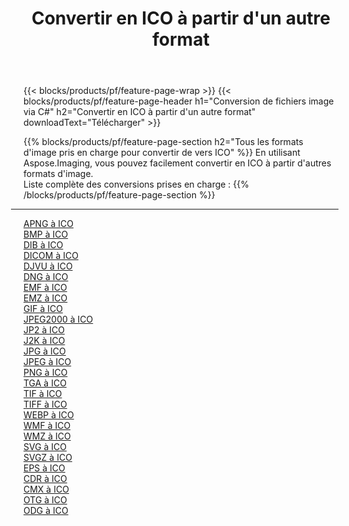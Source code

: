 ﻿---
title: Convertir en ICO à partir d'un autre format 
weight: 3920
url: /fr/net/conversion/to/ico 
lang: fr
langdirlevel: 2
locales: zh-hans,ja,it,ru,de,es,fr,nl,id,lt,pl,pt,vi,tr,ko,zh-hant,ar,hi,th,sv,cs,uk,he
description: En utilisant Aspose.Imaging, vous pouvez facilement convertir en ICO à partir d'un autre format
---

{{< blocks/products/pf/feature-page-wrap >}}
{{< blocks/products/pf/feature-page-header h1="Conversion de fichiers image via C#" h2="Convertir en ICO à partir d'un autre format" downloadText="Télécharger" >}}


{{% blocks/products/pf/feature-page-section  h2="Tous les formats d'image pris en charge pour convertir de vers ICO" %}}
En utilisant Aspose.Imaging, vous pouvez facilement convertir en ICO à partir d'autres formats d'image.
<br/>
Liste complète des conversions prises en charge :
{{% /blocks/products/pf/feature-page-section %}}
<div class="container-fluid productfamilypage bg-gray">
    <div class="convertypes bg-gray agp-content section">
        <div class="container">
		<hr style="margin-left:-20px;"/>
		<div class="row other-converters">
		    <div class='col-md-2 other-converter remove-lp remove-rp'><a href="/imaging/fr/net/conversion/apng-to-ico" >APNG à ICO</a></div>
<div class='col-md-2 other-converter remove-lp remove-rp'><a href="/imaging/fr/net/conversion/bmp-to-ico" >BMP à ICO</a></div>
<div class='col-md-2 other-converter remove-lp remove-rp'><a href="/imaging/fr/net/conversion/dib-to-ico" >DIB à ICO</a></div>
<div class='col-md-2 other-converter remove-lp remove-rp'><a href="/imaging/fr/net/conversion/dicom-to-ico" >DICOM à ICO</a></div>
<div class='col-md-2 other-converter remove-lp remove-rp'><a href="/imaging/fr/net/conversion/djvu-to-ico" >DJVU à ICO</a></div>
<div class='col-md-2 other-converter remove-lp remove-rp'><a href="/imaging/fr/net/conversion/dng-to-ico" >DNG à ICO</a></div>
<div class='col-md-2 other-converter remove-lp remove-rp'><a href="/imaging/fr/net/conversion/emf-to-ico" >EMF à ICO</a></div>
<div class='col-md-2 other-converter remove-lp remove-rp'><a href="/imaging/fr/net/conversion/emz-to-ico" >EMZ à ICO</a></div>
<div class='col-md-2 other-converter remove-lp remove-rp'><a href="/imaging/fr/net/conversion/gif-to-ico" >GIF à ICO</a></div>
<div class='col-md-2 other-converter remove-lp remove-rp'><a href="/imaging/fr/net/conversion/jpeg2000-to-ico" >JPEG2000 à ICO</a></div>
<div class='col-md-2 other-converter remove-lp remove-rp'><a href="/imaging/fr/net/conversion/jp2-to-ico" >JP2 à ICO</a></div>
<div class='col-md-2 other-converter remove-lp remove-rp'><a href="/imaging/fr/net/conversion/j2k-to-ico" >J2K à ICO</a></div>
<div class='col-md-2 other-converter remove-lp remove-rp'><a href="/imaging/fr/net/conversion/jpg-to-ico" >JPG à ICO</a></div>
<div class='col-md-2 other-converter remove-lp remove-rp'><a href="/imaging/fr/net/conversion/jpeg-to-ico" >JPEG à ICO</a></div>
<div class='col-md-2 other-converter remove-lp remove-rp'><a href="/imaging/fr/net/conversion/png-to-ico" >PNG à ICO</a></div>
<div class='col-md-2 other-converter remove-lp remove-rp'><a href="/imaging/fr/net/conversion/tga-to-ico" >TGA à ICO</a></div>
<div class='col-md-2 other-converter remove-lp remove-rp'><a href="/imaging/fr/net/conversion/tif-to-ico" >TIF à ICO</a></div>
<div class='col-md-2 other-converter remove-lp remove-rp'><a href="/imaging/fr/net/conversion/tiff-to-ico" >TIFF à ICO</a></div>
<div class='col-md-2 other-converter remove-lp remove-rp'><a href="/imaging/fr/net/conversion/webp-to-ico" >WEBP à ICO</a></div>
<div class='col-md-2 other-converter remove-lp remove-rp'><a href="/imaging/fr/net/conversion/wmf-to-ico" >WMF à ICO</a></div>
<div class='col-md-2 other-converter remove-lp remove-rp'><a href="/imaging/fr/net/conversion/wmz-to-ico" >WMZ à ICO</a></div>
<div class='col-md-2 other-converter remove-lp remove-rp'><a href="/imaging/fr/net/conversion/svg-to-ico" >SVG à ICO</a></div>
<div class='col-md-2 other-converter remove-lp remove-rp'><a href="/imaging/fr/net/conversion/svgz-to-ico" >SVGZ à ICO</a></div>
<div class='col-md-2 other-converter remove-lp remove-rp'><a href="/imaging/fr/net/conversion/eps-to-ico" >EPS à ICO</a></div>
<div class='col-md-2 other-converter remove-lp remove-rp'><a href="/imaging/fr/net/conversion/cdr-to-ico" >CDR à ICO</a></div>
<div class='col-md-2 other-converter remove-lp remove-rp'><a href="/imaging/fr/net/conversion/cmx-to-ico" >CMX à ICO</a></div>
<div class='col-md-2 other-converter remove-lp remove-rp'><a href="/imaging/fr/net/conversion/otg-to-ico" >OTG à ICO</a></div>
<div class='col-md-2 other-converter remove-lp remove-rp'><a href="/imaging/fr/net/conversion/odg-to-ico" >ODG à ICO</a></div>
                </div>
        </div>
    </div>
</div>
<br/>

